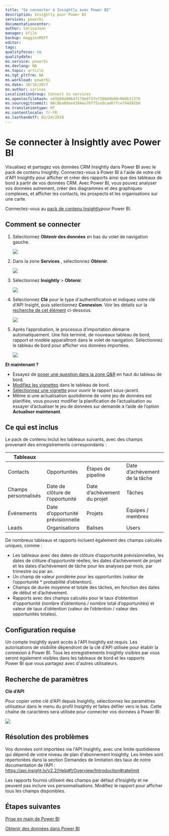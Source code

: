 ```yaml
---
title: "Se connecter à Insightly avec Power BI"
description: Insightly pour Power BI
services: powerbi
documentationcenter: 
author: SarinaJoan
manager: kfile
backup: maggiesMSFT
editor: 
tags: 
qualityfocus: no
qualitydate: 
ms.service: powerbi
ms.devlang: NA
ms.topic: article
ms.tgt_pltfrm: NA
ms.workload: powerbi
ms.date: 10/16/2017
ms.author: sarinas
LocalizationGroup: Connect to services
ms.openlocfilehash: a49260a90647178e0737e728804b00c004b21376
ms.sourcegitcommit: 88c8ba8dee4384ea7bff5cedcad67fce784d92b0
ms.translationtype: HT
ms.contentlocale: fr-FR
ms.lasthandoff: 02/24/2018
---
```

# <a name="connect-to-insightly-with-power-bi"></a>Se connecter à Insightly avec Power BI
Visualisez et partagez vos données CRM Insightly dans Power BI avec le pack de contenu Insightly. Connectez-vous à Power BI à l'aide de votre clé d'API Insightly pour afficher et créer des rapports ainsi que des tableaux de bord à partir de vos données CRM. Avec Power BI, vous pouvez analyser vos données autrement, créer des diagrammes et des graphiques complexes, et afficher les contacts, les prospects et les organisations sur une carte.

Connectez-vous au [pack de contenu Insightly](https://app.powerbi.com/getdata/services/insightly)pour Power BI.

## <a name="how-to-connect"></a>Comment se connecter
1. Sélectionnez **Obtenir des données** en bas du volet de navigation gauche.
   
   ![](media/service-connect-to-insightly/getdata.png)
2. Dans la zone **Services** , sélectionnez **Obtenir**.
   
   ![](media/service-connect-to-insightly/services.png)
3. Sélectionnez **Insightly** \>  **Obtenir**.
   
   ![](media/service-connect-to-insightly/insightly.png)
4. Sélectionnez **Clé** pour le type d'authentification et indiquez votre clé d'API Insight, puis sélectionnez **Connexion**. Voir les détails sur la [recherche de cet élément](#FindingParams) ci-dessous.
   
   ![](media/service-connect-to-insightly/creds.png)
5. Après l’approbation, le processus d’importation démarre automatiquement. Une fois terminé, de nouveaux tableau de bord, rapport et modèle apparaîtront dans le volet de navigation. Sélectionnez le tableau de bord pour afficher vos données importées.
   
     ![](media/service-connect-to-insightly/dashboard.png)

**Et maintenant ?**

* Essayez de [poser une question dans la zone Q&R](power-bi-q-and-a.md) en haut du tableau de bord.
* [Modifiez les vignettes](service-dashboard-edit-tile.md) dans le tableau de bord.
* [Sélectionnez une vignette](service-dashboard-tiles.md) pour ouvrir le rapport sous-jacent.
* Même si une actualisation quotidienne de votre jeu de données est planifiée, vous pouvez modifier la planification de l’actualisation ou essayer d’actualiser le jeu de données sur demande à l’aide de l’option **Actualiser maintenant**.

## <a name="whats-included"></a>Ce qui est inclus
Le pack de contenu inclut les tableaux suivants, avec des champs provenant des enregistrements correspondants :

| Tableaux |  |  |  |
| --- | --- | --- | --- |
| Contacts |Opportunités |Étapes de pipeline |Date d’achèvement de la tâche |
| Champs personnalisés |Date de clôture de l’opportunité |Date d’achèvement du projet |Tâches |
| Événements |Date d’opportunité prévisionnelle |Projets |Équipes / membres |
| Leads |Organisations |Balises |Users |

De nombreux tableaux et rapports incluent également des champs calculés uniques, comme :  

* Les tableaux avec des dates de clôture d’opportunité prévisionnelles, les dates de clôture d’opportunité réelles, les dates d’achèvement de projet et les dates d’achèvement de tâche pour les analyses par mois, par trimestre ou par an.  
* Un champ de valeur pondérée pour les opportunités (valeur de l’opportunité * probabilité d’obtention).  
* Champs de durée moyenne et totale des tâches, en fonction des dates de début et d’achèvement.  
* Rapports avec des champs calculés pour le taux d’obtention d’opportunité (nombre d’obtentions / nombre total d’opportunités) et valeur de taux d’obtention (valeur de l’obtention / valeur des opportunités totales).  

## <a name="system-requirements"></a>Configuration requise
Un compte Insightly ayant accès à l'API Insightly est requis. Les autorisations de visibilité dépendront de la clé d'API utilisée pour établir la connexion à Power BI. Tous les enregistrements Insightly visibles par vous seront également visibles dans les tableaux de bord et les rapports Power BI que vous partagez avec d'autres utilisateurs.

<a name="FindingParams"></a>

## <a name="finding-parameters"></a>Recherche de paramètres
**Clé d’API**

Pour copier votre clé d'API depuis Insightly, sélectionnez les paramètres utilisateur dans le menu du profil Insightly et faites défiler vers le bas. Cette chaîne de caractères sera utilisée pour connecter vos données à Power BI.

![](media/service-connect-to-insightly/findapi.png)

## <a name="troubleshooting"></a>Résolution des problèmes
Vos données sont importées via l'API Insightly, avec une limite quotidienne qui dépend de votre niveau de plan d'abonnement Insightly. Les limites sont répertoriées dans la section Demandes de limitation des taux de notre documentation de l’API : https://api.insight.ly/v2.2/Help#!/Overview/Introduction#ratelimit

Les rapports fournis utilisent des champs par défaut d’Insightly et ne peuvent pas inclure vos personnalisations. Modifiez le rapport pour afficher tous les champs disponibles.

## <a name="next-steps"></a>Étapes suivantes
[Prise en main de Power BI](service-get-started.md)

[Obtenir des données dans Power BI](service-get-data.md)

